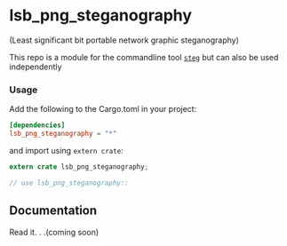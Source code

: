 
# lsb_png_steganography

(Least significant bit portable network graphic steganography)

This repo is a module for the commandline tool [`steg`](https://github.com/peterheesterman/steg) but can also be used independently


### Usage

Add the following to the Cargo.toml in your project:

```toml
[dependencies]
lsb_png_steganography = "*"
```

and import using ```extern crate```:

```rust
extern crate lsb_png_steganography;

// use lsb_png_steganography::
```

## Documentation

Read it. . .(coming soon)


